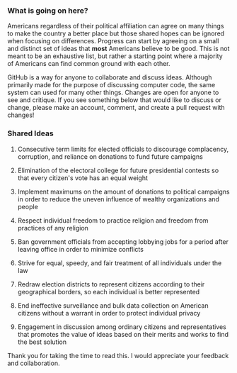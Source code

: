 ### What is going on here?

Americans regardless of their political affiliation can agree on many things to make the country a better place but those shared hopes can be ignored when focusing on differences. Progress can start by agreeing on a small and distinct set of ideas that **most** Americans believe to be good. This is not meant to be an exhaustive list, but rather a starting point where a majority of Americans can find common ground with each other.  

GitHub is a way for anyone to collaborate and discuss ideas. Although primarily made for the purpose of discussing computer code, the same system can used for many other things. Changes are open for anyone to see and critique. If you see something below that would like to discuss or change, please make an account, comment, and create a pull request with changes!

### Shared Ideas
1. Consecutive term limits for elected officials to discourage complacency, corruption, and reliance on donations to fund future campaigns

1. Elimination of the electoral college for future presidential contests so that every citizen's vote has an equal weight

1. Implement maximums on the amount of donations to political campaigns in order to reduce the uneven influence of wealthy organizations and people

1. Respect individual freedom to practice religion and freedom from practices of any religion

1. Ban government officials from accepting lobbying jobs for a period after leaving office in order to minimize conflicts

1. Strive for equal, speedy, and fair treatment of all individuals under the law

1. Redraw election districts to represent citizens according to their geographical borders, so each individual is better represented

1. End ineffective surveillance and bulk data collection on American citizens without a warrant in order to protect individual privacy

1. Engagement in discussion among ordinary citizens and representatives that promotes the value of ideas based on their merits and works to find the best solution

Thank you for taking the time to read this. I would appreciate your feedback and collaboration.
